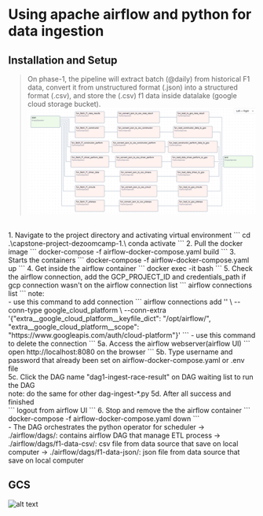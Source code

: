 # Using apache airflow and python for data ingestion 
## Installation and Setup
> On phase-1, the pipeline will extract batch (@daily) from historical F1 data, convert it from unstructured format (.json) into a structured format (.csv), and store the (.csv) f1 data inside datalake (google cloud storage bucket). 
![alt text](https://github.com/abliskan/capstone-project-dezoomcamp-1/blob/main/assets/SS-Extract-all-Graph-airflow.PNG)
<br>
1. Navigate to the project directory and activating virtual environment
```
cd .\capstone-project-dezoomcamp-1.\
conda activate <virtual_env_name>
```
2. Pull the docker image
```
docker-compose -f airflow-docker-compose.yaml build
```
3. Starts the containers 
```
docker-compose -f airflow-docker-compose.yaml up
```
4. Get inside the airflow container
```
docker exec -it <airflow-webserver-container-id> bash
```
5. Check the airflow connection, add the GCP_PROJECT_ID and credentials_path if gcp connection wasn't on the airflow connection list
```
airflow connections list
```
note: <br>
- use this command to add connection
```
airflow connections add '<GCP_PROJECT_ID>' \
          --conn-type google_cloud_platform \
          --conn-extra '{"extra__google_cloud_platform__keyfile_dict": "/opt/airflow/<insert_sample_gcp_credentials_path>", "extra__google_cloud_platform__scope": "https://www.googleapis.com/auth/cloud-platform"}'
```
- use this command to delete the connection
```
5a. Access the airflow webserver(airflow UI)
```
open http://localhost:8080 on the browser
```
5b. Type username and password that already been set on airflow-docker-compose.yaml or .env file <br>
5c. Click the DAG name "dag1-ingest-race-result" on DAG waiting list to run the DAG <br>
note: do the same for other dag-ingest-*.py
5d. After all success and finished <br>
```
logout from airflow UI
```
6. Stop and remove the the airflow container
```
docker-compose -f airflow-docker-compose.yaml down
```
<br>
- The DAG orchestrates the python operator for scheduler
-> ./airflow/dags/: contains airflow DAG that manage ETL process
-> ./airflow/dags/f1-data-csv/: csv file from data source that save on local computer
-> ./airflow/dags/f1-data-json/: json file from data source that save on local computer

## GCS
![alt text](https://github.com/abliskan/capstone-project-dezoomcamp-1/blob/main/assets/GCP-F1-ALL-DATA-2020-2024-1.PNG)
